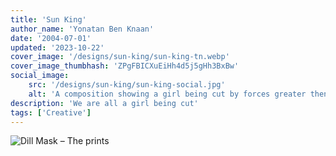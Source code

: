 ```yaml
---
title: 'Sun King'
author_name: 'Yonatan Ben Knaan'
date: '2004-07-01'
updated: '2023-10-22'
cover_image: '/designs/sun-king/sun-king-tn.webp'
cover_image_thumbhash: 'ZPgFBICXuEiHh4d5j5gHh3BxBw'
social_image: 
    src: '/designs/sun-king/sun-king-social.jpg'
    alt: 'A composition showing a girl being cut by forces greater then us'
description: 'We are all a girl being cut'
tags: ['Creative']
---
```


![Dill Mask – The prints](/designs/sun-king/sun-king.webp)
